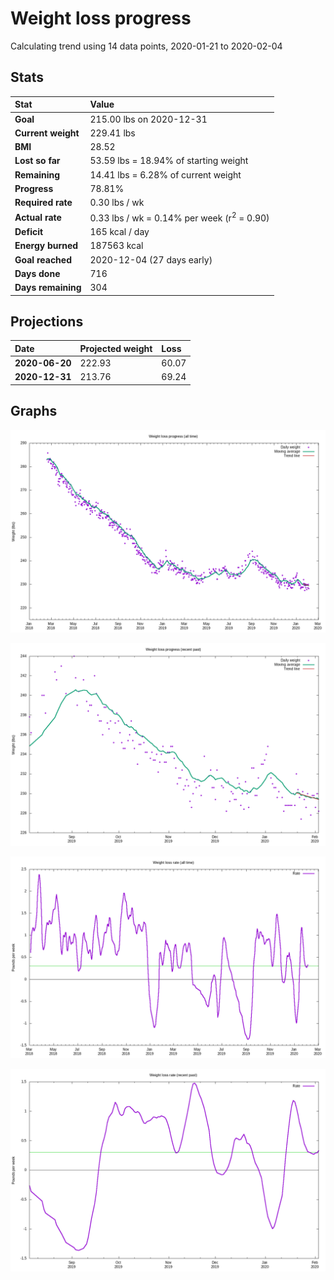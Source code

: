 # Weight loss progress

Calculating trend using 14 data points, 2020-01-21 to 2020-02-04

## Stats

Stat|Value
:-|:-
**Goal**|215.00 lbs on 2020-12-31
**Current weight**|229.41 lbs
**BMI**|28.52
**Lost so far**|53.59 lbs = 18.94% of starting weight
**Remaining**|14.41 lbs =  6.28% of current  weight
**Progress**|78.81%
**Required rate**|0.30 lbs / wk
**Actual rate**|0.33 lbs / wk = 0.14% per week  (r<sup>2</sup> = 0.90)
**Deficit**|165 kcal / day
**Energy burned**|187563 kcal
**Goal reached**|2020-12-04 (27 days early)
**Days done**|716
**Days remaining**|304

## Projections

Date|Projected weight|Loss
:-|:-|:-
**2020-06-20**|222.93|60.07
**2020-12-31**|213.76|69.24

## Graphs

![](weight-graph-alltime.png)

![](weight-graph-recent.png)

![](rate-graph-alltime.png)

![](rate-graph-recent.png)
